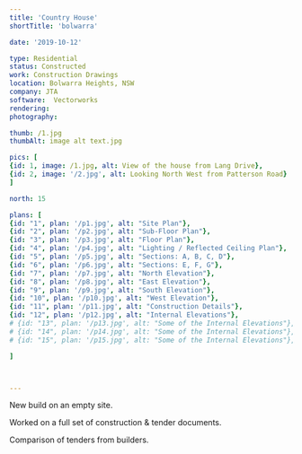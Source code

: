 ```yaml
---
title: 'Country House'
shortTitle: 'bolwarra'

date: '2019-10-12'

type: Residential
status: Constructed
work: Construction Drawings
location: Bolwarra Heights, NSW
company: JTA
software:  Vectorworks
rendering: 
photography: 

thumb: /1.jpg
thumbAlt: image alt text.jpg

pics: [
{id: 1, image: /1.jpg, alt: View of the house from Lang Drive},
{id: 2, image: '/2.jpg', alt: Looking North West from Patterson Road}
]

north: 15

plans: [
{id: "1", plan: '/p1.jpg', alt: "Site Plan"},
{id: "2", plan: '/p2.jpg', alt: "Sub-Floor Plan"},
{id: "3", plan: '/p3.jpg', alt: "Floor Plan"},
{id: "4", plan: '/p4.jpg', alt: "Lighting / Reflected Ceiling Plan"},
{id: "5", plan: '/p5.jpg', alt: "Sections: A, B, C, D"},
{id: "6", plan: '/p6.jpg', alt: "Sections: E, F, G"},
{id: "7", plan: '/p7.jpg', alt: "North Elevation"},
{id: "8", plan: '/p8.jpg', alt: "East Elevation"},
{id: "9", plan: '/p9.jpg', alt: "South Elevation"},
{id: "10", plan: '/p10.jpg', alt: "West Elevation"},
{id: "11", plan: '/p11.jpg', alt: "Construction Details"},
{id: "12", plan: '/p12.jpg', alt: "Internal Elevations"},
# {id: "13", plan: '/p13.jpg', alt: "Some of the Internal Elevations"},
# {id: "14", plan: '/p14.jpg', alt: "Some of the Internal Elevations"},
# {id: "15", plan: '/p15.jpg', alt: "Some of the Internal Elevations"},

]



---
```


New build on an empty site. 

Worked on a full set of construction & tender documents.

Comparison of tenders from builders.